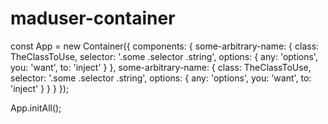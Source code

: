 # maduser-container

const App = new Container({
    components: {
        some-arbitrary-name: {
            class: TheClassToUse,
            selector: '.some .selector .string',
            options: {
              any: 'options',
              you: 'want',
              to: 'inject'
            }
        },
        some-arbitrary-name: {
            class: TheClassToUse,
            selector: '.some .selector .string',
            options: {
              any: 'options',
              you: 'want',
              to: 'inject'
            }
        }
    }
});

App.initAll();
